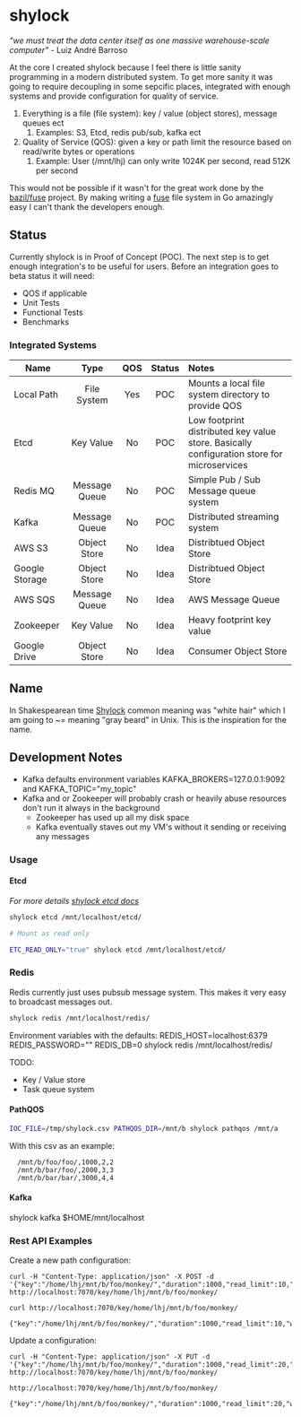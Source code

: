 

# shylock

_"we must treat the data center itself as one massive warehouse-scale computer"_ - Luiz André Barroso

At the core I created shylock because I feel there is little sanity programming in a modern distributed system. To get more sanity it was going to require decoupling in some sepcific places, integrated with enough systems and provide configuration for quality of service.

1. Everything is a file (file system): key / value (object stores), message queues ect
   1. Examples: S3, Etcd, redis pub/sub, kafka ect
1. Quality of Service (QOS): given a key or path limit the resource based on read/write bytes or operations
   1. Example: User (/mnt/lhj) can only write 1024K per second, read 512K per second

This would not be possible if it wasn't for the great work done by the [bazil/fuse](https://bazil.org/fuse/) project. By making writing a [fuse](https://github.com/libfuse/libfuse) file system in Go amazingly easy I can't thank the developers enough. 

## Status

Currently shylock is in Proof of Concept (POC). The next step is to get enough integration's to be useful for users. Before an integration goes to beta status it will need:

* QOS if applicable
* Unit Tests
* Functional Tests
* Benchmarks

### Integrated Systems

| Name           | Type          | QOS | Status | Notes |
| -------------- |:-------------:|:---:|:------:| :---- |
| Local Path     | File System   | Yes | POC    | Mounts a local file system directory to provide QOS |
| Etcd           | Key Value     | No  | POC    | Low footprint distributed key value store. Basically configuration store for microservices |
| Redis MQ       | Message Queue | No  | POC    | Simple Pub / Sub Message queue system |
| Kafka          | Message Queue | No  | POC    | Distributed streaming system |
| AWS S3         | Object Store  | No  | Idea   | Distribtued Object Store |
| Google Storage | Object Store  | No  | Idea   | Distribtued Object Store |
| AWS SQS        | Message Queue | No  | Idea   | AWS Message Queue  |
| Zookeeper      | Key Value     | No  | Idea   | Heavy footprint key value |
| Google Drive   | Object Store  | No  | Idea   | Consumer Object Store |


## Name

In Shakespearean time [Shylock](https://en.wikipedia.org/wiki/Shylock) common meaning was "white hair" which I am going to ~= meaning "gray beard" in Unix. This is the inspiration for the name.


## Development Notes

* Kafka defaults environment variables KAFKA_BROKERS=127.0.0.1:9092 and KAFKA_TOPIC="my_topic"
* Kafka and or Zookeeper will probably crash or heavily abuse resources don't run it always in the background
  * Zookeeper has used up all my disk space
  * Kafka eventually staves out my VM's without it sending or receiving any messages
 
### Usage

#### Etcd

  _For more details [shylock etcd docs](docs/etcd.rst)_

```bash
shylock etcd /mnt/localhost/etcd/

# Mount as read only

ETC_READ_ONLY="true" shylock etcd /mnt/localhost/etcd/
```

### Redis

Redis currently just uses pubsub message system. This makes it very easy to broadcast messages out.

```bash
shylock redis /mnt/localhost/redis/
```
Environment variables with the defaults:  REDIS_HOST=localhost:6379 REDIS_PASSWORD="" REDIS_DB=0 shylock redis /mnt/localhost/redis/

TODO:

* Key / Value store
* Task queue system

####  PathQOS 

```bash
IOC_FILE=/tmp/shylock.csv PATHQOS_DIR=/mnt/b shylock pathqos /mnt/a
```

With this csv as an example:

```
  /mnt/b/foo/foo/,1000,2,2
  /mnt/b/bar/foo/,2000,3,3
  /mnt/b/bar/bar/,3000,4,4
```

#### Kafka 

  shylock kafka $HOME/mnt/localhost


### Rest API Examples

Create a new path configuration:


  ```
  curl -H "Content-Type: application/json" -X POST -d '{"key":"/home/lhj/mnt/b/foo/monkey/","duration":1000,"read_limit":10,"write_limit":10}' http://localhost:7070/key/home/lhj/mnt/b/foo/monkey/

  curl http://localhost:7070/key/home/lhj/mnt/b/foo/monkey/

  {"key":"/home/lhj/mnt/b/foo/monkey/","duration":1000,"read_limit":10,"write_limit":10}
   ```
Update a configuration:

   ```
   curl -H "Content-Type: application/json" -X PUT -d '{"key":"/home/lhj/mnt/b/foo/monkey/","duration":1000,"read_limit":20,"write_limit":20}' http://localhost:7070/key/home/lhj/mnt/b/foo/monkey/

   http://localhost:7070/key/home/lhj/mnt/b/foo/monkey/

   {"key":"/home/lhj/mnt/b/foo/monkey/","duration":1000,"read_limit":20,"write_limit":20}
```
